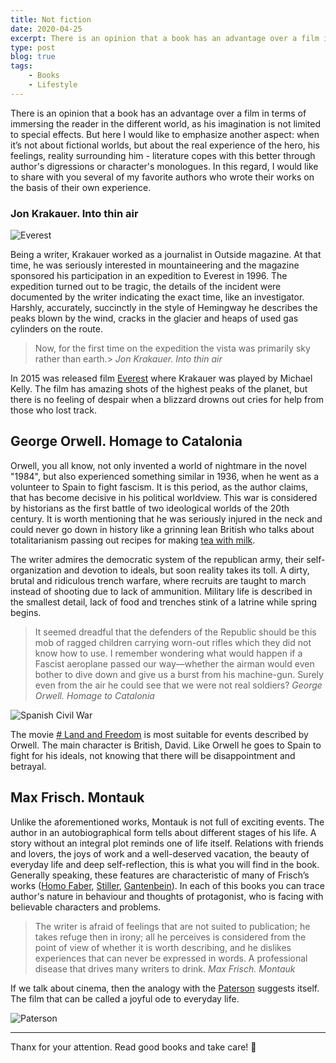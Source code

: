 ```yaml
---
title: Not fiction
date: 2020-04-25
excerpt: There is an opinion that a book has an advantage over a film in terms of immersing the reader in the different world...
type: post
blog: true
tags:
    - Books
    - Lifestyle
---
```



There is an opinion that a book has an advantage over a film in terms of immersing the reader in the different world, as his imagination is not limited to special effects. But here I would like to emphasize another aspect: when it’s not about fictional worlds, but about the real experience of the hero, his feelings, reality surrounding him - literature copes with this better through author's digressions or character's monologues. In this regard, I would like to share with you several of my favorite authors who wrote their works on the basis of their own experience.

### Jon Krakauer. Into thin air

![Everest](https://m1.35photo.pro/photos_series/1169/1169134.jpg)

Being a writer, Krakauer worked as a journalist in Outside magazine. At that time, he was seriously interested in mountaineering and the magazine sponsored his participation in an expedition to Everest in 1996. The expedition turned out to be tragic, the details of the incident were documented by the writer indicating the exact time, like an investigator.  Harshly, accurately, succinctly in the style of Hemingway he describes the peaks blown by the wind, cracks in the glacier and heaps of used gas cylinders on the route.

> Now, for the first time on the expedition the vista was primarily sky rather than earth.>
><cite>Jon Krakauer. Into thin air</cite>

In 2015 was released film [Everest](https://www.imdb.com/title/tt2719848/) where Krakauer was played by Michael Kelly. The film has amazing shots of the highest peaks of the planet, but there is no feeling of despair when a blizzard drowns out cries for help from those who lost track.


## George Orwell. Homage to Catalonia


Orwell, you all know, not only invented a world of nightmare in the novel "1984", but also experienced something similar in 1936, when he went as a volunteer to Spain to fight fascism. It is this period, as the author claims, that has become decisive in his political worldview. This war is considered by historians as the first battle of two ideological worlds of the 20th century. It is worth mentioning that he was seriously injured in the neck and could never go down in history like a grinning lean British who talks about totalitarianism passing out recipes for making [tea with milk](https://en.wikipedia.org/wiki/A_Nice_Cup_of_Tea).  

The writer admires the democratic system of the republican army, their self-organization and devotion to ideals, but soon reality takes its toll. A dirty, brutal and ridiculous trench warfare, where recruits are taught to march instead of  shooting due to lack of ammunition. Military life is described in the smallest detail, lack of food and trenches stink of a latrine while spring begins.


> It seemed dreadful that the defenders of the Republic should be this mob of ragged children carrying worn-out rifles which they did not know how to use. I remember wondering what would happen if a Fascist aeroplane passed our way—whether the airman would even bother to dive down and give us a burst from his machine-gun. Surely even from the air he could see that we were not real soldiers? 
> <cite>George Orwell. Homage to Catalonia</cite>


![Spanish Civil War](https://media2.nekropole.info/2014/10/Dzordzs-Orvels.png)

The movie [# Land and Freedom](https://www.imdb.com/title/tt0114671) is most suitable for events described by Orwell. The main character is British, David. Like Orwell he goes to Spain to fight for his ideals,  not knowing that there will be disappointment and betrayal.


## Max Frisch. Montauk

Unlike the aforementioned works, Montauk is not full of exciting events. The author in an autobiographical form tells about different stages of his life. A story without an integral plot reminds one of life itself. Relations with friends and lovers, the joys of work and a well-deserved vacation, the beauty of everyday life and deep self-reflection, this is what you will find in the book. Generally speaking, these features are characteristic of many of Frisch’s works ([Homo Faber](https://en.wikipedia.org/wiki/Homo_Faber_%28novel%29), [Stiller](https://de.wikipedia.org/wiki/Stiller_%28Max_Frisch%29), [Gantenbein](https://en.wikipedia.org/wiki/Gantenbein)). In each of this books you can trace author's nature in behaviour and thoughts of protagonist, who is facing with believable characters and problems.

> The writer is afraid of feelings that are not suited to publication; he takes refuge then in irony; all he perceives is considered from the point of view of whether it is worth describing, and he dislikes experiences that can never be expressed in words. A professional disease that drives many writers to drink. 
> <cite>Max Frisch. Montauk</cite>


If we talk about cinema, then the analogy with the [Paterson](https://www.imdb.com/title/tt5247022) suggests itself. The film that can be called a joyful ode to everyday life.

![Paterson](https://disgustingmen.com/wp-content/uploads/2017/02/kinopoisk.ru-Paterson-2808833.jpg)

---

Thanx for your attention. Read good books and take care! 🌚